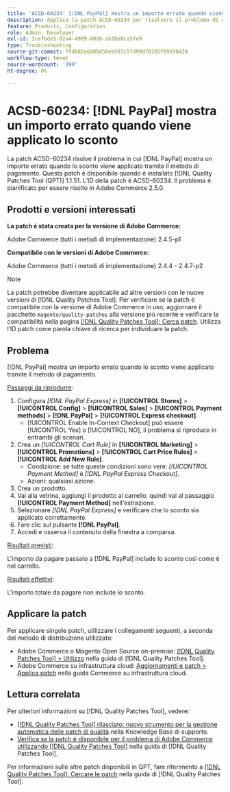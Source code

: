 ```yaml
---
title: 'ACSD-60234: [!DNL PayPal] mostra un importo errato quando viene applicato lo sconto'
description: Applica la patch ACSD-60234 per risolvere il problema di Adobe Commerce in cui [!DNL PayPal] mostra un importo errato quando lo sconto viene applicato tramite il metodo di pagamento.
feature: Products, Configuration
role: Admin, Developer
exl-id: 2ce7bde5-02a4-4989-80d6-ab1be0ca5fe9
type: Troubleshooting
source-git-commit: 7fdb02a6d89d50ea593c5fd99d78101f89198424
workflow-type: tm+mt
source-wordcount: '399'
ht-degree: 0%

---
```


# ACSD-60234: [!DNL PayPal] mostra un importo errato quando viene applicato lo sconto

La patch ACSD-60234 risolve il problema in cui [!DNL PayPal] mostra un importo errato quando lo sconto viene applicato tramite il metodo di pagamento. Questa patch è disponibile quando è installato [!DNL Quality Patches Tool (QPT)] 1.1.51. L’ID della patch è ACSD-60234. Il problema è pianificato per essere risolto in Adobe Commerce 2.5.0.

## Prodotti e versioni interessati

**La patch è stata creata per la versione di Adobe Commerce:**

Adobe Commerce (tutti i metodi di implementazione) 2.4.5-p1

**Compatibile con le versioni di Adobe Commerce:**

Adobe Commerce (tutti i metodi di implementazione) 2.4.4 - 2.4.7-p2

>[!NOTE]
>
>La patch potrebbe diventare applicabile ad altre versioni con le nuove versioni di [!DNL Quality Patches Tool]. Per verificare se la patch è compatibile con la versione di Adobe Commerce in uso, aggiornare il pacchetto `magento/quality-patches` alla versione più recente e verificare la compatibilità nella pagina [[!DNL Quality Patches Tool]: Cerca patch](https://experienceleague.adobe.com/tools/commerce-quality-patches/index.html). Utilizza l’ID patch come parola chiave di ricerca per individuare la patch.

## Problema

[!DNL PayPal] mostra un importo errato quando lo sconto viene applicato tramite il metodo di pagamento.

<u>Passaggi da riprodurre</u>:

1. Configura *[!DNL PayPal Express]* in **[!UICONTROL Stores]** > **[!UICONTROL Config]** > **[!UICONTROL Sales]** > **[!UICONTROL Payment methods]** > **[!DNL PayPal]** > **[!UICONTROL Express checkout]**.
   * [!UICONTROL Enable In-Context Checkout] può essere [!UICONTROL Yes] o [!UICONTROL NO], il problema si riproduce in entrambi gli scenari.
1. Crea un *[!UICONTROL Cart Rule]* in **[!UICONTROL Marketing]** > **[!UICONTROL Promotions]** > **[!UICONTROL Cart Price Rules]** > **[!UICONTROL Add New Rule]**.
   * Condizione: se tutte queste condizioni sono vere: *[!UICONTROL Payment Method]* è *[!DNL PayPal Express Checkout]*.
   * Azioni: qualsiasi azione.
1. Crea un prodotto.
1. Vai alla vetrina, aggiungi il prodotto al carrello, quindi vai al passaggio **[!UICONTROL Payment Method]** nell&#39;estrazione.
1. Selezionare *[!DNL PayPal Express]* e verificare che lo sconto sia applicato correttamente.
1. Fare clic sul pulsante **[!DNL PayPal]**.
1. Accedi e osserva il contenuto della finestra a comparsa.

<u>Risultati previsti</u>:

L&#39;importo da pagare passato a [!DNL PayPal] include lo sconto così come è nel carrello.

<u>Risultati effettivi</u>:

L&#39;importo totale da pagare non include lo sconto.

## Applicare la patch

Per applicare singole patch, utilizzare i collegamenti seguenti, a seconda del metodo di distribuzione utilizzato:

* Adobe Commerce o Magento Open Source on-premise: [[!DNL Quality Patches Tool] > Utilizzo](/help/tools/quality-patches-tool/usage.md) nella guida di [!DNL Quality Patches Tool].
* Adobe Commerce su infrastruttura cloud: [Aggiornamenti e patch > Applica patch](https://experienceleague.adobe.com/docs/commerce-cloud-service/user-guide/develop/upgrade/apply-patches.html) nella guida Commerce su infrastruttura cloud.

## Lettura correlata

Per ulteriori informazioni su [!DNL Quality Patches Tool], vedere:

* [[!DNL Quality Patches Tool] rilasciato: nuovo strumento per la gestione automatica delle patch di qualità](https://experienceleague.adobe.com/en/docs/commerce-operations/tools/quality-patches-tool/quality-patches-tool-to-self-serve-quality-patches) nella Knowledge Base di supporto.
* [Verifica se la patch è disponibile per il problema di Adobe Commerce utilizzando  [!DNL Quality Patches Tool]](/help/tools/quality-patches-tool/patches-available-in-qpt/check-patch-for-magento-issue-with-magento-quality-patches.md) nella guida di [!DNL Quality Patches Tool].

Per informazioni sulle altre patch disponibili in QPT, fare riferimento a [[!DNL Quality Patches Tool]: Cercare le patch](https://experienceleague.adobe.com/tools/commerce-quality-patches/index.html) nella guida di [!DNL Quality Patches Tool].
